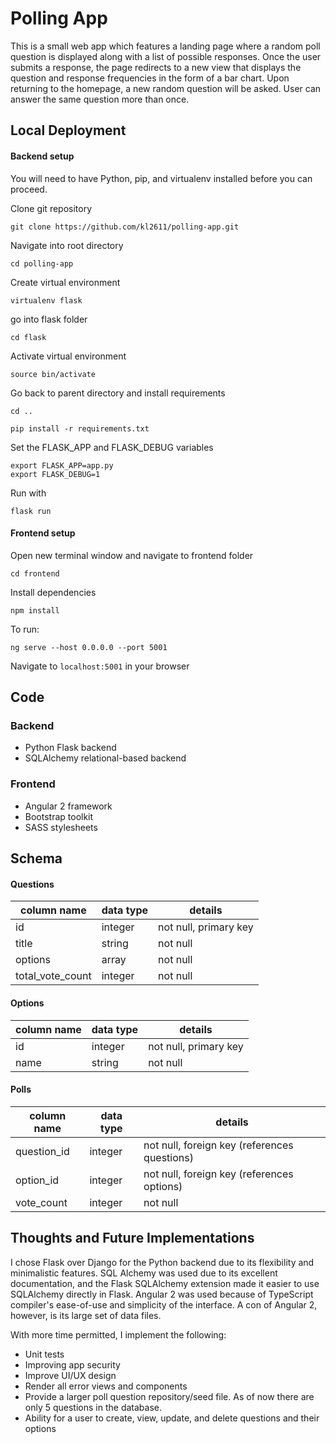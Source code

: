 # Polling App
This is a small web app which features a landing page where a random poll question is displayed along with a list of possible responses. Once the user submits a response, the page redirects to a new view that displays the question and response frequencies in the form of a bar chart. Upon returning to the homepage, a new random question will be asked. User can answer the same question more than once.

## Local Deployment

#### Backend setup
You will need to have Python, pip, and virtualenv installed before you can proceed.

Clone git repository
```
git clone https://github.com/kl2611/polling-app.git
```

Navigate into root directory
```
cd polling-app
```

Create virtual environment 
```
virtualenv flask
```
go into flask folder 
```
cd flask
```
Activate virtual environment
```
source bin/activate
```

Go back to parent directory and install requirements 
```
cd ..
```

```
pip install -r requirements.txt
```

Set the FLASK_APP and FLASK_DEBUG variables
```
export FLASK_APP=app.py
export FLASK_DEBUG=1
```

Run with
```
flask run
```

#### Frontend setup
Open new terminal window and navigate to frontend folder 
```
cd frontend
```

Install dependencies
```
npm install
```
To run:
```
ng serve --host 0.0.0.0 --port 5001
```

Navigate to `localhost:5001` in your browser

## Code
### Backend
- Python Flask backend
- SQLAlchemy relational-based backend

### Frontend
- Angular 2 framework 
- Bootstrap toolkit
- SASS stylesheets

## Schema
#### Questions
| column name     | data type     | details                   |
| -------------   | ------------- | --------------------------|
| id              | integer       |  not null, primary key    |
| title           | string        |  not null                 |
| options         | array         |  not null                 |
| total_vote_count| integer       |  not null                 |

#### Options
| column name    | data type     | details                   |
| -------------  | ------------- | --------------------------|
| id             | integer       |  not null, primary key    |
| name           | string        |  not null                 |

#### Polls
| column name    | data type     | details                   |
| -------------  | ------------- | --------------------------|
| question_id    | integer       |  not null, foreign key (references questions)  |
| option_id      | integer       |  not null, foreign key (references options)    |
| vote_count     | integer       |  not null                                      |

## Thoughts and Future Implementations
I chose Flask over Django for the Python backend due to its flexibility and minimalistic features.
SQL Alchemy was used due to its excellent documentation, and the Flask SQLAlchemy extension made it easier to use SQLAlchemy directly in Flask.
Angular 2 was used because of TypeScript compiler's ease-of-use and simplicity of the interface. A con of Angular 2, however, is its large set of data files.

With more time permitted, I implement the following: 
- Unit tests
- Improving app security
- Improve UI/UX design
- Render all error views and components
- Provide a larger poll question repository/seed file. As of now there are only 5 questions in the database.
- Ability for a user to create, view, update, and delete questions and their options
